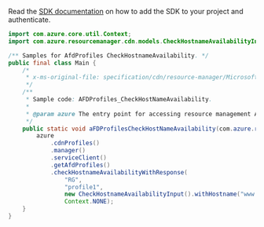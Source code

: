 Read the [SDK documentation](https://github.com/Azure/azure-sdk-for-java/blob/azure-resourcemanager_2.14.0/sdk/resourcemanager/azure-resourcemanager/README.md) on how to add the SDK to your project and authenticate.

```java
import com.azure.core.util.Context;
import com.azure.resourcemanager.cdn.models.CheckHostnameAvailabilityInput;

/** Samples for AfdProfiles CheckHostnameAvailability. */
public final class Main {
    /*
     * x-ms-original-file: specification/cdn/resource-manager/Microsoft.Cdn/stable/2021-06-01/examples/AFDProfiles_CheckHostNameAvailability.json
     */
    /**
     * Sample code: AFDProfiles_CheckHostNameAvailability.
     *
     * @param azure The entry point for accessing resource management APIs in Azure.
     */
    public static void aFDProfilesCheckHostNameAvailability(com.azure.resourcemanager.AzureResourceManager azure) {
        azure
            .cdnProfiles()
            .manager()
            .serviceClient()
            .getAfdProfiles()
            .checkHostnameAvailabilityWithResponse(
                "RG",
                "profile1",
                new CheckHostnameAvailabilityInput().withHostname("www.someDomain.net"),
                Context.NONE);
    }
}
```
